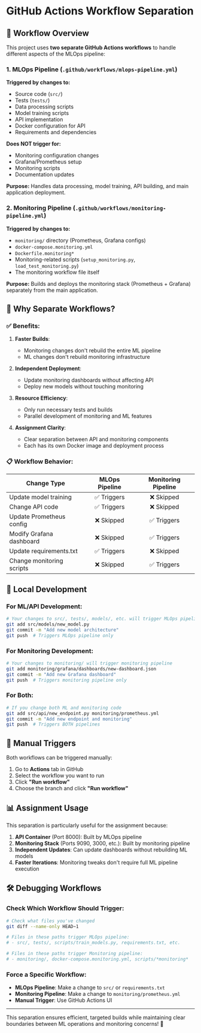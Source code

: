 # GitHub Actions Workflow Separation

## 🔄 Workflow Overview

This project uses **two separate GitHub Actions workflows** to handle different aspects of the MLOps pipeline:

### 1. **MLOps Pipeline** (`.github/workflows/mlops-pipeline.yml`)
**Triggered by changes to:**
- Source code (`src/`)
- Tests (`tests/`)
- Data processing scripts
- Model training scripts
- API implementation
- Docker configuration for API
- Requirements and dependencies

**Does NOT trigger for:**
- Monitoring configuration changes
- Grafana/Prometheus setup
- Monitoring scripts
- Documentation updates

**Purpose:** Handles data processing, model training, API building, and main application deployment.

### 2. **Monitoring Pipeline** (`.github/workflows/monitoring-pipeline.yml`)
**Triggered by changes to:**
- `monitoring/` directory (Prometheus, Grafana configs)
- `docker-compose.monitoring.yml`
- `Dockerfile.monitoring*`
- Monitoring-related scripts (`setup_monitoring.py`, `load_test_monitoring.py`)
- The monitoring workflow file itself

**Purpose:** Builds and deploys the monitoring stack (Prometheus + Grafana) separately from the main application.

## 🎯 Why Separate Workflows?

### ✅ **Benefits:**

1. **Faster Builds**: 
   - Monitoring changes don't rebuild the entire ML pipeline
   - ML changes don't rebuild monitoring infrastructure

2. **Independent Deployment**: 
   - Update monitoring dashboards without affecting API
   - Deploy new models without touching monitoring

3. **Resource Efficiency**: 
   - Only run necessary tests and builds
   - Parallel development of monitoring and ML features

4. **Assignment Clarity**: 
   - Clear separation between API and monitoring components
   - Each has its own Docker image and deployment process

### 📋 **Workflow Behavior:**

| Change Type | MLOps Pipeline | Monitoring Pipeline |
|-------------|:--------------:|:------------------:|
| Update model training | ✅ Triggers | ❌ Skipped |
| Change API code | ✅ Triggers | ❌ Skipped |
| Update Prometheus config | ❌ Skipped | ✅ Triggers |
| Modify Grafana dashboard | ❌ Skipped | ✅ Triggers |
| Update requirements.txt | ✅ Triggers | ❌ Skipped |
| Change monitoring scripts | ❌ Skipped | ✅ Triggers |

## 🚀 **Local Development**

### For ML/API Development:
```bash
# Your changes to src/, tests/, models/, etc. will trigger MLOps pipeline
git add src/models/new_model.py
git commit -m "Add new model architecture"
git push  # Triggers MLOps pipeline only
```

### For Monitoring Development:
```bash
# Your changes to monitoring/ will trigger monitoring pipeline
git add monitoring/grafana/dashboards/new-dashboard.json
git commit -m "Add new Grafana dashboard"
git push  # Triggers monitoring pipeline only
```

### For Both:
```bash
# If you change both ML and monitoring code
git add src/api/new_endpoint.py monitoring/prometheus.yml
git commit -m "Add new endpoint and monitoring"
git push  # Triggers BOTH pipelines
```

## 🔧 **Manual Triggers**

Both workflows can be triggered manually:

1. Go to **Actions** tab in GitHub
2. Select the workflow you want to run
3. Click **"Run workflow"**
4. Choose the branch and click **"Run workflow"**

## 📊 **Assignment Usage**

This separation is particularly useful for the assignment because:

1. **API Container** (Port 8000): Built by MLOps pipeline
2. **Monitoring Stack** (Ports 9090, 3000, etc.): Built by monitoring pipeline
3. **Independent Updates**: Can update dashboards without rebuilding ML models
4. **Faster Iterations**: Monitoring tweaks don't require full ML pipeline execution

## 🛠️ **Debugging Workflows**

### Check Which Workflow Should Trigger:
```bash
# Check what files you've changed
git diff --name-only HEAD~1

# Files in these paths trigger MLOps pipeline:
# - src/, tests/, scripts/train_models.py, requirements.txt, etc.

# Files in these paths trigger Monitoring pipeline:
# - monitoring/, docker-compose.monitoring.yml, scripts/*monitoring*
```

### Force a Specific Workflow:
- **MLOps Pipeline**: Make a change to `src/` or `requirements.txt`
- **Monitoring Pipeline**: Make a change to `monitoring/prometheus.yml`
- **Manual Trigger**: Use GitHub Actions UI

---

This separation ensures efficient, targeted builds while maintaining clear boundaries between ML operations and monitoring concerns! 🎯
